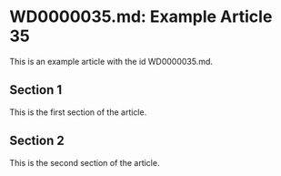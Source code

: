 # WD0000035.md: Example Article 35

This is an example article with the id WD0000035.md.
## Section 1

This is the first section of the article.
## Section 2

This is the second section of the article.
